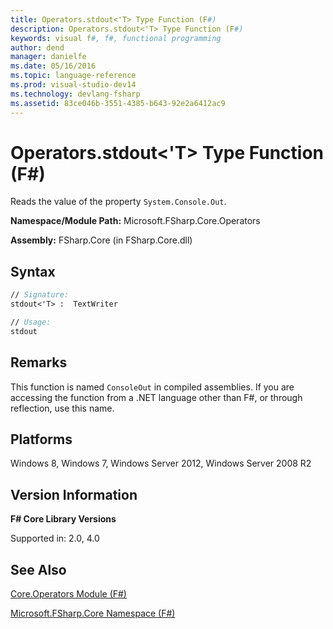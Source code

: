 ```yaml
---
title: Operators.stdout<'T> Type Function (F#)
description: Operators.stdout<'T> Type Function (F#)
keywords: visual f#, f#, functional programming
author: dend
manager: danielfe
ms.date: 05/16/2016
ms.topic: language-reference
ms.prod: visual-studio-dev14
ms.technology: devlang-fsharp
ms.assetid: 83ce046b-3551-4385-b643-92e2a6412ac9
---
```


# Operators.stdout<'T> Type Function (F#)

Reads the value of the property `System.Console.Out`.

**Namespace/Module Path:** Microsoft.FSharp.Core.Operators

**Assembly:** FSharp.Core (in FSharp.Core.dll)


## Syntax

```fsharp
// Signature:
stdout<'T> :  TextWriter

// Usage:
stdout
```

## Remarks
This function is named `ConsoleOut` in compiled assemblies. If you are accessing the function from a .NET language other than F#, or through reflection, use this name.

## Platforms
Windows 8, Windows 7, Windows Server 2012, Windows Server 2008 R2

## Version Information
**F# Core Library Versions**

Supported in: 2.0, 4.0

## See Also
[Core.Operators Module &#40;F&#35;&#41;](Core.Operators-Module-%5BFSharp%5D.md)

[Microsoft.FSharp.Core Namespace &#40;F&#35;&#41;](Microsoft.FSharp.Core-Namespace-%5BFSharp%5D.md)
